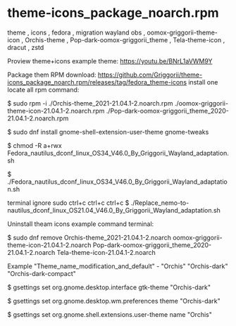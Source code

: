 # theme-icons_package_noarch.rpm
theme , icons , fedora , migration wayland obs , oomox-griggorii-theme-icon , Orchis-theme , Pop-dark-oomox-griggorii_theme , Tela-theme-icon , dracut , zstd 

Proview theme+icons example theme: https://youtu.be/BNrL1aVWM9Y

Package them RPM download: https://github.com/Griggorii/theme-icons_package_noarch.rpm/releases/tag/fedora_theme-icons install one locate all rpm command:

$ sudo rpm -i ./Orchis-theme_2021-21.04.1-2.noarch.rpm ./oomox-griggorii-theme-icon-21.04.1-2.noarch.rpm ./Pop-dark-oomox-griggorii_theme_2020-21.04.1-2.noarch.rpm 

$ sudo dnf install gnome-shell-extension-user-theme gnome-tweaks

$ chmod -R a+rwx Fedora_nautilus_dconf_linux_OS34_V46.0_By_Griggorii_Wayland_adaptation.sh

$ ./Fedora_nautilus_dconf_linux_OS34_V46.0_By_Griggorii_Wayland_adaptation.sh

terminal ignore sudo ctrl+c ctrl+c ctrl+c $ ./Replace_nemo-to-nautilus_dconf_linux_OS21.04_V46.0_By_Griggorii_Wayland_adaptation.sh

Uninstall theam icons example command terminal:

$ sudo dnf remove Orchis-theme_2021-21.04.1-2.noarch oomox-griggorii-theme-icon-21.04.1-2.noarch Pop-dark-oomox-griggorii_theme_2020-21.04.1-2.noarch Tela-theme-icon-21.04.1-2.noarch

Example "Theme_name_modification_and_default" - "Orchis" "Orchis-dark" "Orchis-dark-compact" 

$ gsettings set org.gnome.desktop.interface gtk-theme "Orchis-dark"

$ gsettings set org.gnome.desktop.wm.preferences theme "Orchis-dark"

$ gsettings set org.gnome.shell.extensions.user-theme name "Orchis"




